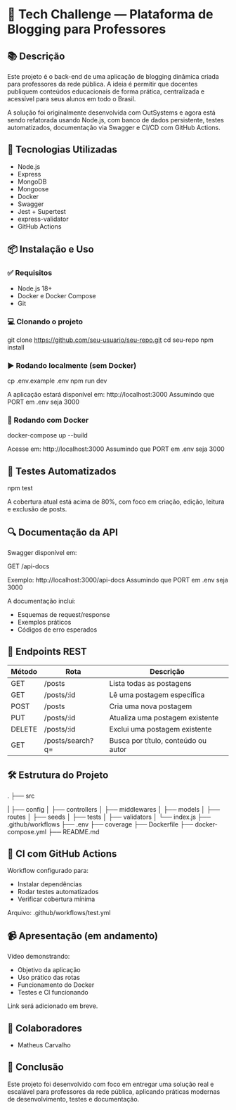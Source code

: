 # 📝 Tech Challenge — Plataforma de Blogging para Professores

## 📚 Descrição

Este projeto é o back-end de uma aplicação de blogging dinâmica criada para professores da rede pública. A ideia é permitir que docentes publiquem conteúdos educacionais de forma prática, centralizada e acessível para seus alunos em todo o Brasil.

A solução foi originalmente desenvolvida com OutSystems e agora está sendo refatorada usando Node.js, com banco de dados persistente, testes automatizados, documentação via Swagger e CI/CD com GitHub Actions.

## 🚀 Tecnologias Utilizadas

- Node.js
- Express
- MongoDB
- Mongoose
- Docker
- Swagger
- Jest + Supertest
- express-validator
- GitHub Actions

## 📦 Instalação e Uso

### ✅ Requisitos

- Node.js 18+
- Docker e Docker Compose
- Git

### 💻 Clonando o projeto

git clone https://github.com/seu-usuario/seu-repo.git
cd seu-repo
npm install

### ▶️ Rodando localmente (sem Docker)

cp .env.example .env
npm run dev

A aplicação estará disponível em: http://localhost:3000
Assumindo que PORT em .env seja 3000

### 🐳 Rodando com Docker

docker-compose up --build

Acesse em: http://localhost:3000
Assumindo que PORT em .env seja 3000

## 🧪 Testes Automatizados

npm test

A cobertura atual está acima de 80%, com foco em criação, edição, leitura e exclusão de posts.

## 🔍 Documentação da API

Swagger disponível em:

GET /api-docs

Exemplo: http://localhost:3000/api-docs
Assumindo que PORT em .env seja 3000

A documentação inclui:
- Esquemas de request/response
- Exemplos práticos
- Códigos de erro esperados

## 📂 Endpoints REST

| Método | Rota               | Descrição                           |
|--------|--------------------|-------------------------------------|
| GET    | /posts             | Lista todas as postagens            |
| GET    | /posts/:id         | Lê uma postagem específica          |
| POST   | /posts             | Cria uma nova postagem              |
| PUT    | /posts/:id         | Atualiza uma postagem existente     |
| DELETE | /posts/:id         | Exclui uma postagem existente       |
| GET    | /posts/search?q=   | Busca por título, conteúdo ou autor |

## 🛠️ Estrutura do Projeto
.
├── src

|   ├── config
│   ├── controllers
│   ├── middlewares
│   ├── models
│   ├── routes
│   ├── seeds
│   ├── tests
│   ├── validators
│   └── index.js
├── .github/workflows
├── .env
├── coverage
├── Dockerfile
├── docker-compose.yml
├── README.md

## 🧪 CI com GitHub Actions

Workflow configurado para:
- Instalar dependências
- Rodar testes automatizados
- Verificar cobertura mínima

Arquivo: .github/workflows/test.yml

## 📹 Apresentação (em andamento)

Vídeo demonstrando:
- Objetivo da aplicação
- Uso prático das rotas
- Funcionamento do Docker
- Testes e CI funcionando

Link será adicionado em breve.

## 🤝 Colaboradores

- Matheus Carvalho

## 🏁 Conclusão

Este projeto foi desenvolvido com foco em entregar uma solução real e escalável para professores da rede pública, aplicando práticas modernas de desenvolvimento, testes e documentação.

